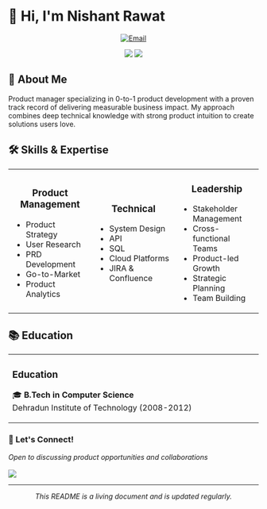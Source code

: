 <!-- Header Banner -->
<p align="center">
  <h1>👋 Hi, I'm Nishant Rawat</h1>
</p>

<!-- Badges/Links -->
<p align="center">
  <!--<a href="https://www.linkedin.com/in/rawnish">
    <img src="https://img.shields.io/badge/LinkedIn-0077B5?style=for-the-badge&logo=linkedin&logoColor=white" alt="LinkedIn"/>
  </a>-->
  <a href="mailto:rawat.nishant967@gmail.com">
    <img src="https://img.shields.io/badge/Gmail-D14836?style=for-the-badge&logo=gmail&logoColor=white" alt="Email"/>
  </a>
</p>

<!-- Quick Stats -->
<p align="center">
  <img src="https://img.shields.io/badge/Experience-11%2B%20Years-blue" />
  <img src="https://img.shields.io/badge/Products%20Launched-6%2B-green" />
</p>

<!-- About Section -->
## 🚀 About Me
Product manager specializing in 0-to-1 product development with a proven track record of delivering measurable business impact. My approach combines deep technical knowledge with strong product intuition to create solutions users love.

<!-- Skills -->
## 🛠️ Skills & Expertise
<table>
<tr>
<td width="33%">
<h3 align="center">Product Management</h3>

- Product Strategy
- User Research
- PRD Development
- Go-to-Market
- Product Analytics
</td>
<td width="33%">
<h3 align="center">Technical</h3>

- System Design
- API
- SQL
- Cloud Platforms
- JIRA & Confluence
</td>
<td width="33%">
<h3 align="center">Leadership</h3>

- Stakeholder Management
- Cross-functional Teams
- Product-led Growth
- Strategic Planning
- Team Building
</td>
</tr>
</table>

<!-- Education -->
## 📚 Education

<table>
<tr>
<td width="50%">

### Education
🎓 **B.Tech in Computer Science**  
Dehradun Institute of Technology (2008-2012)
</td>
</tr>
</table>

<!-- Footer -->
<p align="center">
  <h3>💬 Let's Connect!</h3>
  <i>Open to discussing product opportunities and collaborations</i>
  <br><br>
  <img src="https://img.shields.io/badge/Email-rawat.nishant967%40gmail.com-red" />
</p>

---
<p align="center">
  <i>This README is a living document and is updated regularly.</i>
</p>
